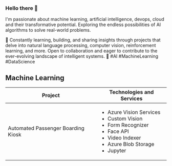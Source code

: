 ### Hello there 👋

I'm passionate about machine learning, artificial intelligence, devops, cloud and their transformative potential. Exploring the endless possibilities of AI algorithms to solve real-world problems. 

🤖 Constantly learning, building, and sharing insights through projects that delve into natural language processing, computer vision, reinforcement learning, and more. Open to collaboration and eager to contribute to the ever-evolving landscape of intelligent systems.  🚀 #AI #MachineLearning #DataScience

<!--
**rodolfocorreasp/rodolfocorreasp** is a ✨ _special_ ✨ repository because its `README.md` (this file) appears on your GitHub profile.

Here are some ideas to get you started:

- 🔭 I’m currently working on ...
- 🌱 I’m currently learning ...
- 👯 I’m looking to collaborate on ...
- 🤔 I’m looking for help with ...
- 💬 Ask me about ...
- 📫 How to reach me: ...
- 😄 Pronouns: ...
- ⚡ Fun fact: ...
-->
## Machine Learning

| Project                            | Technologies and Services                                  |
|------------------------------------|------------------------------------------------------------|
| Automated Passenger Boarding Kiosk | <ul> <li> Azure Vision Services</li> <li>Custom Vision</li> <li>Form Recognizer</li> <li>Face API</li> <li>Video Indexer</li> <li>Azure Blob Storage</li> <li>Jupyter</li>  </ul>      |
